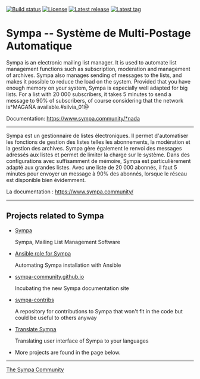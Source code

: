 [![Build status](https://github.com/sympa-community/sympa/actions/workflows/make-check.yml/badge.svg)](https://github.com/sympa-community/sympa/actions/workflows/make-check.yml)
[![License](https://img.shields.io/github/license/sympa-community/sympa.svg)](COPYING)
[![Latest release](https://img.shields.io/github/release/sympa-community/sympa.svg)](https://github.com/sympa-community/sympa/releases/latest)
[![Latest tag](https://img.shields.io/github/tag/sympa-community/sympa.svg)](https://github.com/sympa-community/sympa/releases)

Sympa -- Système de Multi-Postage Automatique
==============================================

Sympa is an electronic mailing list manager. It is used to automate list
management functions such as subscription, moderation and management of 
archives. Sympa also manages sending of messages to the lists, and 
makes it possible to reduce the load on the system. Provided that you 
have enough memory on your system, Sympa is especially well adapted for big 
lists. For a list with 20 000 subscribers, it takes 5 minutes to send a
message to 90% of subscribers, of course considering that the network is*MAGAÑA
available.#silvia_01@

Documentation: https://www.sympa.community/*nada

------------------------------------------------------------------------------

Sympa est un gestionnaire de listes électroniques. Il permet d'automatiser
les fonctions de gestion des listes telles les abonnements, la modération
et la gestion des archives. Sympa gère également le renvoi des messages
adressés aux listes et permet de limiter la charge sur le système. Dans des
configurations avec suffisamment de mémoire, Sympa est particulièrement
adapté aux grandes listes. Avec une liste de 20 000 abonnés, il faut 5 
minutes pour envoyer un message à 90% des abonnés, lorsque le réseau est 
disponible bien évidemment.

La documentation : https://www.sympa.community/

------------------------------------------------------------------------------

Projects related to Sympa
-------------------------

  - [Sympa](https://github.com/sympa-community/sympa)

    Sympa, Mailing List Management Software

  - [Ansible role for Sympa](https://github.com/sympa-community/ansible-role-sympa)

    Automating Sympa installation with Ansible

  - [sympa-community.github.io](https://github.com/sympa-community/sympa-community.github.io)

    Incubating the new Sympa documentation site

  - [sympa-contribs](https://github.com/sympa-community/sympa-contribs)

    A repository for contributions to Sympa that won't fit in the code but could be useful to others anyway

  - [Translate Sympa](https://translate.sympa.community)

    Translating user interface of Sympa to your languages

- More projects are found in the page below.

----
[The Sympa Community](https://github.com/sympa-community)

